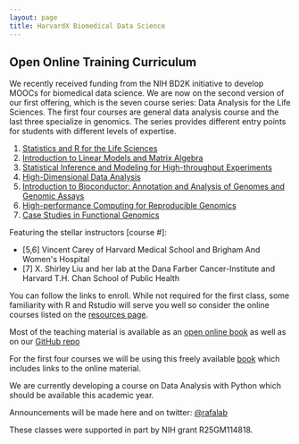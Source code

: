```yaml
---
layout: page
title: HarvardX Biomedical Data Science
---
```



## Open Online Training Curriculum 

We recently received funding from the NIH BD2K initiative to develop
MOOCs for biomedical data science. We are now on the second version 
of our first offering, which is the seven course series: Data Analysis
for the Life Sciences. The first four courses are general data
analysis course and the last three specialize in genomics. The series
provides different entry points for students with different levels of
expertise.

1. [Statistics and R for the Life Sciences](https://www.edx.org/course/data-analysis-life-sciences-1-statistics-harvardx-ph525-1x)
2. [Introduction to Linear Models and Matrix Algebra](https://www.edx.org/course/data-analysis-life-sciences-2-harvardx-ph525-2x)
3. [Statistical Inference and Modeling for High-throughput Experiments](https://www.edx.org/course/data-analysis-life-sciences-3-harvardx-ph525-3x)
4. [High-Dimensional Data Analysis](https://www.edx.org/course/data-analysis-life-sciences-4-harvardx-ph525-4x)
5. [Introduction to Bioconductor: Annotation and Analysis of Genomes and Genomic Assays](https://www.edx.org/course/data-analysis-life-sciences-5-harvardx-ph525-5x)
6. [High-performance Computing for Reproducible Genomics](https://www.edx.org/course/data-analysis-life-sciences-6-high-harvardx-ph525-6x)
7. [Case Studies in Functional Genomics](https://www.edx.org/course/data-analysis-life-sciences-7-case-harvardx-ph525-7x)

Featuring the stellar instructors [course #]:

* [5,6] Vincent Carey of Harvard Medical School and Brigham And Women's Hospital
* [7] X. Shirley Liu and her lab at the Dana Farber Cancer-Institute and Harvard T.H. Chan School of Public Health

You can follow the links to enroll. While not required for the first class, some familiarity with R and Rstudio will serve you well so consider the online courses listed on the [resources page](resources.html).


Most of the teaching material is available as an [open online book](http://genomicsclass.github.io/book/) as well as on our [GitHub repo](https://github.com/genomicsclass/labs)

For the first four courses we will be using this freely available
[book](https://leanpub.com/dataanalysisforthelifesciences) which
includes links to the online material.

We are currently developing a course on Data Analysis with Python
which should be available this academic year.

Announcements will be made here and on twitter: [@rafalab](https://twitter.com/rafalab)

These classes were supported in part by NIH grant R25GM114818.
